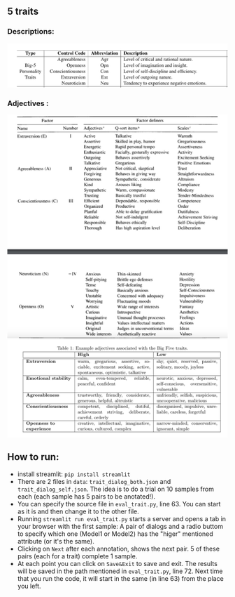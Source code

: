 ## 5 traits 
### Descriptions: 
![](img/traits_desc.png)
### Adjectives :
![](img/traits_adj.png)
![](img/traits.png)

## How to run:
- install streamlit: `pip install streamlit`
- There are 2 files in `data`: `trait_dialog_both.json` and `trait_dialog_self.json`. The idea is to do a trial on 10 samples from each (each sample has 5 pairs to be anotated!).
- You can specify the source file in `eval_trait.py`, line 63. You can start as it is and then change it to the other file.
- Running `streamlit run eval_trait.py` starts a server and opens a tab in your browser with the first sample: A pair of dialogs and a radio buttom to specify which one (Model1 or Model2) has the "higer" mentioned attribute (or it's the same).
- Clicking on `Next` after each annotation, shows the next pair. 5 of these pairs (each for a trait) complete 1 sample.
- At each point you can click on `Save&Exit` to save and exit. The results will be saved in the path mentioned in `eval_trait.py`, line 72. Next time that you run the code, it will start in the same (in line 63) from the place you left. 